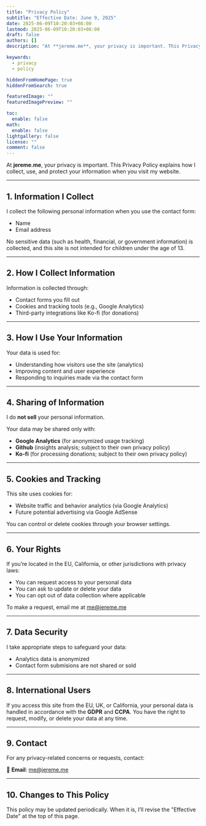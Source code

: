 ```yaml
---
title: "Privacy Policy"
subtitle: "Effective Date: June 9, 2025"
date: 2025-06-09T10:20:03+08:00
lastmod: 2025-06-09T10:20:03+08:00
draft: false
authors: []
description: "At **jereme.me**, your privacy is important. This Privacy Policy explains how I collect, use, and protect your information when you visit my website."

keywords:
  - privacy
  - policy

hiddenFromHomePage: true
hiddenFromSearch: true

featuredImage: ""
featuredImagePreview: ""

toc:
  enable: false
math:
  enable: false
lightgallery: false
license: ""
comment: false
---
```




At **jereme.me**, your privacy is important. This Privacy Policy explains how I collect, use, and protect your information when you visit my website.
<!--more-->




---

## 1. Information I Collect

I collect the following personal information when you use the contact form:
- Name
- Email address

No sensitive data (such as health, financial, or government information) is collected, and this site is not intended for children under the age of 13.

---

## 2. How I Collect Information

Information is collected through:
- Contact forms you fill out
- Cookies and tracking tools (e.g., Google Analytics)
- Third-party integrations like Ko-fi (for donations)

---

## 3. How I Use Your Information

Your data is used for:
- Understanding how visitors use the site (analytics)
- Improving content and user experience
- Responding to inquiries made via the contact form

---

## 4. Sharing of Information

I do **not sell** your personal information.

Your data may be shared only with:

- **Google Analytics** (for anonymized usage tracking)
- **Github** (insights analysis; subject to their own privacy policy)
- **Ko-fi** (for processing donations; subject to their own privacy policy)

---

## 5. Cookies and Tracking

This site uses cookies for:

- Website traffic and behavior analytics (via Google Analytics)
- Future potential advertising via Google AdSense

You can control or delete cookies through your browser settings.

---

## 6. Your Rights

If you’re located in the EU, California, or other jurisdictions with privacy laws:

- You can request access to your personal data
- You can ask to update or delete your data
- You can opt out of data collection where applicable

To make a request, email me at me@jereme.me

---

## 7. Data Security

I take appropriate steps to safeguard your data:
- Analytics data is anonymized
- Contact form submisions are not shared or sold

---

## 8. International Users

If you access this site from the EU, UK, or California, your personal data is handled in accordance with the **GDPR** and **CCPA**. You have the right to request, modify, or delete your data at any time.

---

## 9. Contact

For any privacy-related concerns or requests, contact:

📧 **Email**: me@jereme.me

---

## 10. Changes to This Policy

This policy may be updated periodically. When it is, I’ll revise the "Effective Date" at the top of this page.